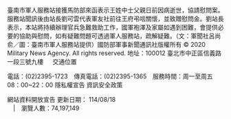 臺南市軍人服務站接獲馬防部來函表示王姓中士父親日前因病逝世，協請慰問案。服務站聞訊後由站長劉可雲代表軍友社前往王府弔唁關懷，並致贈慰問金。劉站長表示，本站將持續辦理官兵急難救助工作，國軍袍澤及家屬如遇到困難，會提供必要的協助與慰問，如有疑難問題可透過軍人服務站，疏解疑難。（文：軍聞社呂尚俞／圖：臺南市軍人服務站提供）國防部軍事新聞通訊社版權所有 © 2020 Military News Agency. All rights reserved.
地址：100012 臺北市中正區信義路一段三號九樓
               
              交通位置

電話：(02)2395-1723 傳真電話：(02)2395-1365 服務時間：周一至周五08：00~22：00
隱私權宣告
資訊安全政策
            
網站資料開放宣告
更新日期：
114/08/18            
             | 瀏覽人數：74,197,149
